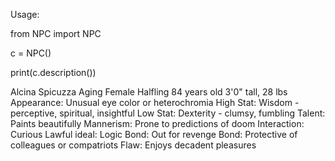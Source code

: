 Usage:

from NPC import NPC

c = NPC()

print(c.description())

Alcina Spicuzza
Aging Female Halfling
84 years old
3'0" tall, 28 lbs
Appearance: Unusual eye color or heterochromia
High Stat: Wisdom - perceptive, spiritual, insightful
Low Stat:  Dexterity - clumsy, fumbling
Talent: Paints beautifully
Mannerism: Prone to predictions of doom
Interaction: Curious
Lawful ideal:  Logic
Bond: Out for revenge
Bond: Protective of colleagues or compatriots
Flaw: Enjoys decadent pleasures
